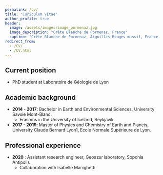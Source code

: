 ```yaml
---
permalink: /cv/
title: "Curiculum Vitae"
author_profile: true
header:
  image: /assets/images/image_pormenaz.jpg
  image_description: "Crête Blanche de Pormenaz, France"
  caption: "Crête Blanche de Pormenaz, Aiguilles Rouges massif, France - ©Antoine Mercier"
redirect_from: 
  - /CV/
  - /CV.html
---
```


## Current position
* PhD student at Laboratoire de Géologie de Lyon

## Academic background

* **2014 - 2017**: Bachelor in Earth and Environmental Sciences, University Savoie Mont-Blanc.
  - Erasmus in the University of Iceland, Reykjavik. 
* **2017 - 2019**: Master of Physics and Chemistry of Earth and Planets, University Claude Bernard Lyon1, Ecole Normale Supérieure de Lyon.

## Professional experience
* **2020** : Assistant research engineer, Geoazur laboratory, Sopohia Antipolis
  - Collaboration with Isabelle Manighetti
